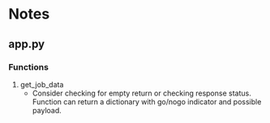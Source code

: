 # Notes

## app.py

### Functions

1. get_job_data
    - Consider checking for empty return or checking response status. Function can return a dictionary with go/nogo indicator and possible payload.
